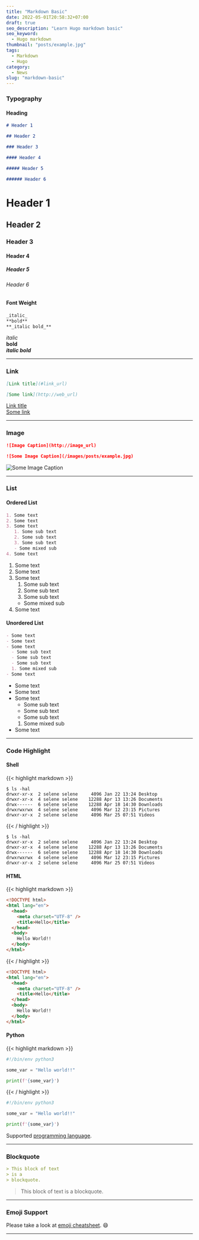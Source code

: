 ```yaml
---
title: "Markdown Basic"
date: 2022-05-01T20:58:32+07:00
draft: true
seo_description: "Learn Hugo markdown basic"
seo_keyword:
  - Hugo markdown
thumbnail: "posts/example.jpg"
tags:
  - Markdown
  - Hugo
category:
  - News
slug: "markdown-basic"
---
```


### Typography

#### Heading

```markdown
# Header 1

## Header 2

### Header 3

#### Header 4

##### Header 5

###### Header 6
```

<h1>Header 1</h1>  
  
<h2>Header 2</h2>  
  
<h3>Header 3</h3>  
  
<h4>Header 4</h4>  
  
<h5>Header 5</h5>  
  
<h6>Header 6</h6>  

#### Font Weight

```markdown
_italic_
**bold**
**_italic bold_**
```

_italic_   
**bold**  
**_italic bold_**

---

### Link

```markdown
[Link title](#link_url)
```

```markdown
[Some link](http://web_url)
```

[Link title](#link_url)  
[Some link](http://web_url)

---

### Image

```markdown
![Image Caption](http://image_url)
```

```markdown
![Some Image Caption](/images/posts/example.jpg)
```

![Some Image Caption](/images/posts/example.jpg)

---

### List

#### Ordered List

```markdown
1. Some text
2. Some text
3. Some text
   1. Some sub text
   2. Some sub text
   3. Some sub text
   - Some mixed sub
4. Some text
```

1. Some text
2. Some text
3. Some text
   1. Some sub text
   2. Some sub text
   3. Some sub text
   - Some mixed sub
4. Some text

#### Unordered List

```markdown
- Some text
- Some text
- Some text
  - Some sub text
  - Some sub text
  - Some sub text
  1. Some mixed sub
- Some text
```

- Some text
- Some text
- Some text
  - Some sub text
  - Some sub text
  - Some sub text
  1. Some mixed sub
- Some text

---

### Code Highlight

#### Shell

{{< highlight markdown >}}

```shell
$ ls -hal
drwxr-xr-x  2 selene selene     4096 Jan 22 13:24 Desktop
drwxr-xr-x  4 selene selene    12288 Apr 13 13:26 Documents
drwx------  6 selene selene    12288 Apr 18 14:30 Downloads
drwxrwxrwx  4 selene selene     4096 Mar 12 23:15 Pictures
drwxr-xr-x  2 selene selene     4096 Mar 25 07:51 Videos

```

{{< / highlight >}}

```shell
$ ls -hal
drwxr-xr-x  2 selene selene     4096 Jan 22 13:24 Desktop
drwxr-xr-x  4 selene selene    12288 Apr 13 13:26 Documents
drwx------  6 selene selene    12288 Apr 18 14:30 Downloads
drwxrwxrwx  4 selene selene     4096 Mar 12 23:15 Pictures
drwxr-xr-x  2 selene selene     4096 Mar 25 07:51 Videos

```

#### HTML

{{< highlight markdown >}}

```html
<!DOCTYPE html>
<html lang="en">
  <head>
    <meta charset="UTF-8" />
    <title>Hello</title>
  </head>
  <body>
    Hello World!!
  </body>
</html>
```

{{< / highlight >}}

```html
<!DOCTYPE html>
<html lang="en">
  <head>
    <meta charset="UTF-8" />
    <title>Hello</title>
  </head>
  <body>
    Hello World!!
  </body>
</html>
```

#### Python

{{< highlight markdown >}}

```python
#!/bin/env python3

some_var = "Hello world!!"

print(f'{some_var}')
```

{{< / highlight >}}

```python
#!/bin/env python3

some_var = "Hello world!!"

print(f'{some_var}')

```

Supported
[programming language](https://gohugo.io/content-management/syntax-highlighting/#list-of-chroma-highlighting-languages).

---

### Blockquote

```markdown
> This block of text
> is a
> blockquote.
```

> This block of text
> is a
> blockquote.

---

### Emoji Support

Please take a look at
[emoji cheatsheet](https://www.webfx.com/tools/emoji-cheat-sheet/). :smile:

---

